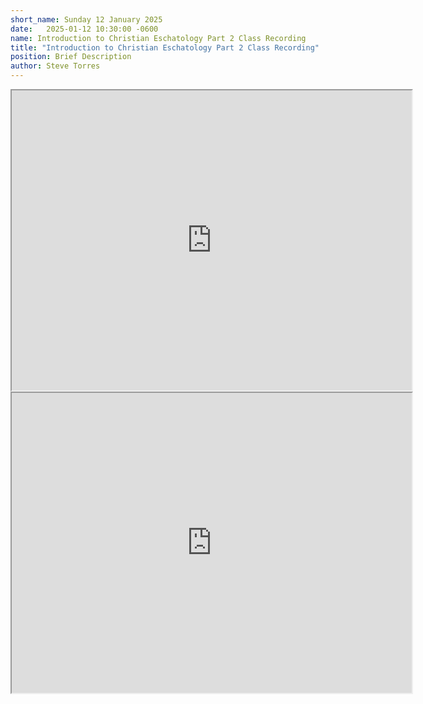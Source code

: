 ```yaml
---
short_name: Sunday 12 January 2025
date:   2025-01-12 10:30:00 -0600
name: Introduction to Christian Eschatology Part 2 Class Recording
title: "Introduction to Christian Eschatology Part 2 Class Recording"
position: Brief Description
author: Steve Torres
---
```


<iframe src="https://drive.google.com/file/d/1iiTlnYFbbaeiNNQbPg7afo3MKFg9Gw0Y/preview" width="640" height="480" allow="autoplay"></iframe>
<iframe src="https://drive.google.com/file/d/1clROPU8VpLnpaNTDon_C5y721LEdFGSb/preview" width="640" height="480" allow="autoplay"></iframe>
